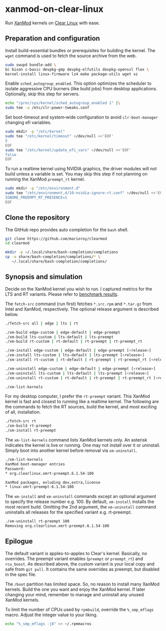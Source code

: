 # xanmod-on-clear-linux

Run [XanMod](https://github.com/xanmod) kernels on [Clear Linux](https://www.clearlinux.org) with ease.

## Preparation and configuration

Install build-essential bundles or prerequisites for building the kernel.
The `wget` command is used to fetch the source archive from the web.

```bash
sudo swupd bundle-add \
bc bison c-basic devpkg-gmp devpkg-elfutils devpkg-openssl flex \
kernel-install linux-firmware lz4 make package-utils wget xz
```

Enable `sched_autogroup_enabled`. This option optimizes the scheduler to
isolate aggressive CPU burners (like build jobs) from desktop applications.
Optionally, skip this step for servers.

```bash
echo "/proc/sys/kernel/sched_autogroup_enabled 1" |\
sudo tee -a /etc/clr-power-tweaks.conf
```

Set boot-timeout and system‐wide configuration to avoid `clr‐boot‐manager`
changing efi variables.

```bash
sudo mkdir -p "/etc/kernel"
sudo tee "/etc/kernel/timeout" >/dev/null <<'EOF'
5
EOF
sudo tee "/etc/kernel/update_efi_vars" >/dev/null <<'EOF'
false
EOF
```

To run a realtime kernel using NVIDIA graphics, the driver modules will not
build unless a variable is set. You may skip this step if not planning on
running the XanMod `preempt_rt` kernel.

```bash
sudo mkdir -p "/etc/environment.d"
sudo tee "/etc/environment.d/10-nvidia-ignore-rt.conf" >/dev/null <<'EOF'
IGNORE_PREEMPT_RT_PRESENCE=1
EOF
```

## Clone the repository

The GitHub repo provides auto completion for the `bash` shell.

```bash
git clone https://github.com/marioroy/clearmod
cd clearmod

mkdir -p ~/.local/share/bash-completion/completions
cp -a share/bash-completion/completions/* \
   ~/.local/share/bash-completion/completions/
```

## Synopsis and simulation

Decide on the XanMod kernel you wish to run. I captured metrics for the LTS
and RT variants. Please refer to [benchmark results](https://gist.github.com/marioroy/7a6384286f367e53758072962ad36c7f).

The `fetch-src` command (run first) fetches `*.src.rpm` and `*.tar.gz` from
Intel and XanMod, respectively. The optional release argument is described below.

```bash
./fetch-src all | edge | lts | rt

./xm-build edge-custom | edge-default | edge-preempt
./xm-build lts-custom | lts-default | lts-preempt
./xm-build rt-custom | rt-default | rt-preempt | rt-preempt_rt

./xm-install edge-custom | edge-default | edge-preempt [<release>]
./xm-install lts-custom | lts-default | lts-preempt [<release>]
./xm-install rt-custom | rt-default | rt-preempt | rt-preempt_rt [<release>]

./xm-uninstall edge-custom | edge-default | edge-preempt [<release>]
./xm-uninstall lts-custom | lts-default | lts-preempt [<release>]
./xm-uninstall rt-custom | rt-default | rt-preempt | rt-preempt_rt [<release>]

./xm-list-kernels
```

For my desktop computer, I prefer the `rt-preempt` variant. This XanMod kernel
is fast and closest to running like a realtime kernel. The following are the
commands to fetch the RT sources, build the kernel, and most exciting of all,
installation.

```bash
./fetch-src rt
./xm-build rt-preempt
./xm-install rt-preempt
```

The `xm-list-kernels` command lists XanMod kernels only. An asterisk indicates
the kernel is live or running. One may not install over it or uninstall. Simply
boot into another kernel before removal via `xm-uninstall`.

```bash
./xm-list-kernels 
XanMod boot-manager entries
Password: 
* org.clearlinux.xmrt-preempt.6.1.54-100

XanMod packages, exluding dev,extra,license
* linux-xmrt-preempt-6.1.54-100
```

The `xm-install` and `xm-uninstall` commands except an optional argument to
specify the release number e.g. 100. By default, `xm-install` installs the most
recent build. Omitting the 2nd argument, the `xm-uninstall` command uninstalls
all releases for the specified variant e.g. rt-preempt.

```bash
./xm-uninstall rt-preempt 100
Removing org.clearlinux.xmrt-preempt.6.1.54-100
```

## Epilogue

The default variant is apples-to-apples to Clear's kernel. Basically, no overrides.
The preempt variant enables (`preempt` or `preempt_rt`) and `rcu_boost`. As described
above, the custom variant is your local copy and safe from `git pull`. It contains 
the same overrides as preempt, but disabled in the spec file.

The `/boot` partition has limited space. So, no reason to install many XanMod
kernels. Build the one you want and enjoy the XanMod kernel. If later changing
your mind, remember to manage and uninstall any unused XanMod kernels.

To limit the number of CPUs used by `rpmbuild`, override the `%_smp_mflags` macro.
Adjust the integer value to your liking.

```bash
echo "%_smp_mflags -j8" >> ~/.rpmmacros
```

